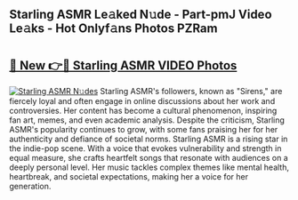 ## Starling ASMR Le𝚊ked N𝚞de - Part-pmJ Video Le𝚊ks - Hot Onlyf𝚊ns Photos PZRam

# <h2><a href="http://ac13376.deff.icu/?id=Starling+ASMR">🔗 New 👉🔴 Starling ASMR VIDEO Photos</a></h2>

[![Starling ASMR N𝚞des](https://i.imgur.com/rIISA9y.gif)](http://ac13376.deff.icu/?id=Starling+ASMR)
Starling ASMR's followers, known as "Sirens," are fiercely loyal and often engage in online discussions about her work and controversies. Her content has become a cultural phenomenon, inspiring fan art, memes, and even academic analysis. Despite the criticism, Starling ASMR's popularity continues to grow, with some fans praising her for her authenticity and defiance of societal norms. Starling ASMR is a rising star in the indie-pop scene. With a voice that evokes vulnerability and strength in equal measure, she crafts heartfelt songs that resonate with audiences on a deeply personal level. Her music tackles complex themes like mental health, heartbreak, and societal expectations, making her a voice for her generation.

